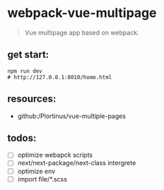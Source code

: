 # webpack-vue-multipage
> Vue multipage app based on webpack.

## get start:
```shell
npm run dev 
# http://127.0.0.1:8010/home.html
```

## resources:
+ github:/Plortinus/vue-multiple-pages

## todos:
+ [ ] optimize webapck scripts
+ [ ] next/next-package/next-class intergrete
+ [ ] optimize env
+ [ ] import file/*.scss
